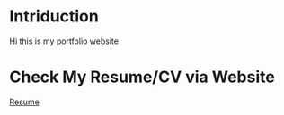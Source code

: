 # Intriduction 
Hi this is my portfolio website

# Check My Resume/CV via Website
[Resume](https://ringkang1.github.io/resume/)


